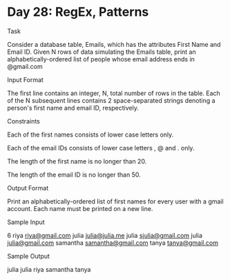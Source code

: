 # Day 28: RegEx, Patterns

Task 

Consider a database table, Emails, which has the attributes First Name and Email ID. Given N rows of data simulating the Emails table, print an alphabetically-ordered list of people whose email address ends in @gmail.com

Input Format

The first line contains an integer, N, total number of rows in the table. 
Each of the N subsequent lines contains 2 space-separated strings denoting a person's first name and email ID, respectively.

Constraints

Each of the first names consists of lower case letters  only.

Each of the email IDs consists of lower case letters , @ and . only.

The length of the first name is no longer than 20.

The length of the email ID is no longer than 50.

Output Format

Print an alphabetically-ordered list of first names for every user with a gmail account. Each name must be printed on a new line.

Sample Input

6
riya riya@gmail.com
julia julia@julia.me
julia sjulia@gmail.com
julia julia@gmail.com
samantha samantha@gmail.com
tanya tanya@gmail.com

Sample Output

julia
julia
riya
samantha
tanya